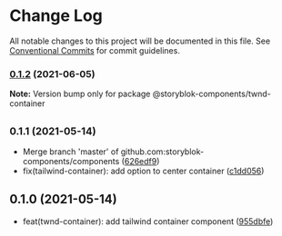 # Change Log

All notable changes to this project will be documented in this file.
See [Conventional Commits](https://conventionalcommits.org) for commit guidelines.

### [0.1.2](https://github.com/storyblok-components/components/compare/@storyblok-components/twnd-container@0.1.1...@storyblok-components/twnd-container@0.1.2) (2021-06-05)

**Note:** Version bump only for package @storyblok-components/twnd-container





## <small>0.1.1 (2021-05-14)</small>

* Merge branch 'master' of github.com:storyblok-components/components ([626edf9](https://github.com/storyblok-components/components/commit/626edf9))
* fix(tailwind-container): add option to center container ([c1dd056](https://github.com/storyblok-components/components/commit/c1dd056))





## 0.1.0 (2021-05-14)

* feat(twnd-container): add tailwind container component ([955dbfe](https://github.com/storyblok-components/components/commit/955dbfe))
